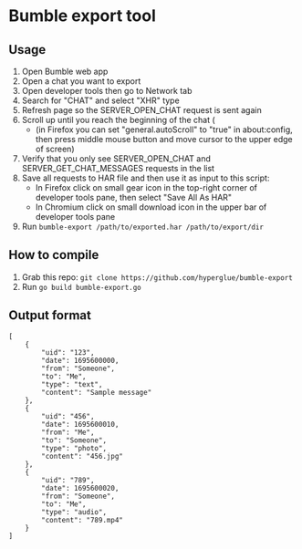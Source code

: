 # Bumble export tool
## Usage
1. Open Bumble web app
2. Open a chat you want to export
3. Open developer tools then go to Network tab
4. Search for "CHAT" and select "XHR" type
5. Refresh page so the SERVER_OPEN_CHAT request is sent again
6. Scroll up until you reach the beginning of the chat (
    * (in Firefox you can set "general.autoScroll" to "true" in about:config, then press middle mouse button and move cursor to the upper edge of screen)
8. Verify that you only see SERVER_OPEN_CHAT and SERVER_GET_CHAT_MESSAGES requests in the list
9. Save all requests to HAR file and then use it as input to this script:
    * In Firefox click on small gear icon in the top-right corner of developer tools pane, then select "Save All As HAR" 
    * In Chromium click on small download icon in the upper bar of developer tools pane
10. Run ```bumble-export /path/to/exported.har /path/to/export/dir```

## How to compile
1. Grab this repo: ```git clone https://github.com/hyperglue/bumble-export```
2. Run ```go build bumble-export.go```

## Output format
```
[
	{
		"uid": "123",
		"date": 1695600000,
		"from": "Someone",
		"to": "Me",
		"type": "text",
		"content": "Sample message"
	},
	{
		"uid": "456",
		"date": 1695600010,
		"from": "Me",
		"to": "Someone",
		"type": "photo",
		"content": "456.jpg"
	},
	{
		"uid": "789",
		"date": 1695600020,
		"from": "Someone",
		"to": "Me",
		"type": "audio",
		"content": "789.mp4"
	}
]
```
